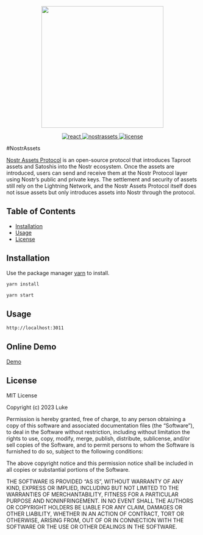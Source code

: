 <p align="center">
  <img width="320" src="https://dev.nostrassets.com/static/media/logo_nostr.d29c14b4336537923c20.png">
</p>
<p align="center">
  <a href="https://github.com/facebook/react/releases/tag/v18.2.0">
    <img src="https://img.shields.io/badge/react-1.8.20-brightgreen.svg" alt="react">
  </a>
  <a href="https://github.com/nostrassets/interface">
    <img src="https://img.shields.io/badge/nostrassets-1.0.0-brightgreen.svg" alt="nostrassets">
  </a>
  <a href="https://github.com/nostrassets/interface/main/LICENSE">
    <img src="https://img.shields.io/badge/license-MIT-blue.svg" alt="license">
  </a>
  
</p>
#NostrAssets

[Nostr Assets Protocol](https://doc.nostrassets.com) is an open-source protocol that introduces Taproot assets and Satoshis into the Nostr ecosystem.
Once the assets are introduced, users can send and receive them at the Nostr Protocol layer using Nostr’s public and private keys.
The settlement and security of assets still rely on the Lightning Network, and the Nostr Assets Protocol itself does not issue assets but only introduces assets into Nostr through the protocol.

## Table of Contents

- [Installation](#installation)
- [Usage](#usage)
- [License](#license)

## Installation

Use the package manager [yarn](https://pip.pypa.io/en/stable/) to install.

```bash
yarn install

yarn start
```

## Usage
```bash
http://localhost:3011
```

## Online Demo

[ Demo](https://test.nostrassets.com/)

## License
MIT License

Copyright (c) 2023 Luke

Permission is hereby granted, free of charge, to any person obtaining a copy of this software and associated documentation files (the “Software”), to deal in the Software without restriction, including without limitation the rights to use, copy, modify, merge, publish, distribute, sublicense, and/or sell copies of the Software, and to permit persons to whom the Software is furnished to do so, subject to the following conditions:

The above copyright notice and this permission notice shall be included in all copies or substantial portions of the Software.

THE SOFTWARE IS PROVIDED “AS IS”, WITHOUT WARRANTY OF ANY KIND, EXPRESS OR IMPLIED, INCLUDING BUT NOT LIMITED TO THE WARRANTIES OF MERCHANTABILITY, FITNESS FOR A PARTICULAR PURPOSE AND NONINFRINGEMENT. IN NO EVENT SHALL THE AUTHORS OR COPYRIGHT HOLDERS BE LIABLE FOR ANY CLAIM, DAMAGES OR OTHER LIABILITY, WHETHER IN AN ACTION OF CONTRACT, TORT OR OTHERWISE, ARISING FROM, OUT OF OR IN CONNECTION WITH THE SOFTWARE OR THE USE OR OTHER DEALINGS IN THE SOFTWARE.

